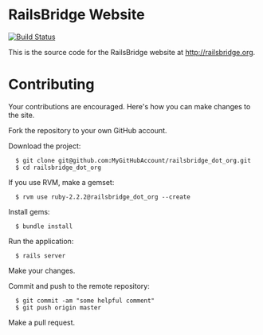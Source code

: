 # RailsBridge Website

[![Build Status](https://travis-ci.org/railsbridge/railsbridge_dot_org.svg?branch=master)](http://travis-ci.org/railsbridge/railsbridge_dot_org)

This is the source code for the RailsBridge website at http://railsbridge.org.

# Contributing

Your contributions are encouraged. Here's how you can make changes to the site.

Fork the repository to your own GitHub account.

Download the project:

```
  $ git clone git@github.com:MyGitHubAccount/railsbridge_dot_org.git
  $ cd railsbridge_dot_org
```

If you use RVM, make a gemset:

```
  $ rvm use ruby-2.2.2@railsbridge_dot_org --create
```

Install gems:

```
  $ bundle install
```

Run the application:

```
  $ rails server
```

Make your changes.

Commit and push to the remote repository:

```
  $ git commit -am "some helpful comment"
  $ git push origin master
```

Make a pull request.
